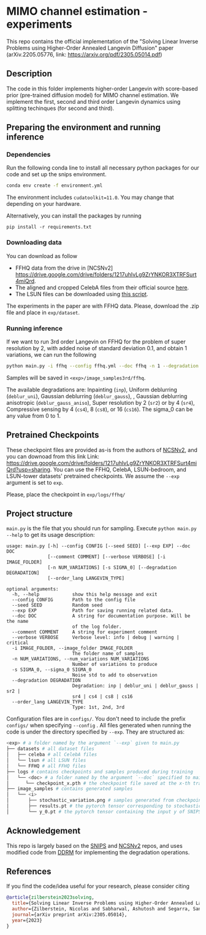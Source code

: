 # MIMO channel estimation - experiments 

This repo contains the official implementation of the "Solving Linear Inverse Problems using Higher-Order Annealed Langevin Diffusion" paper (arXiv.2205.05776, link: https://arxiv.org/pdf/2305.05014.pdf) 

## Description

The code in this folder implements higher-order Langevin with score-based prior (pre-trained diffusion model) for MIMO channel estimation. We implement the first, second and third order Langevin dynamics using splitting techinques (for second and third). 

## Preparing the environment and running inference

### Dependencies

Run the following conda line to install all necessary python packages for our code and set up the snips environment.

```bash
conda env create -f environment.yml
```

The environment includes `cudatoolkit=11.0`. You may change that depending on your hardware.

Alternatively, you can install the packages by running 

```
pip install -r requirements.txt
```

### Downloading data

You can download as follow

* FFHQ data from the drive in [NCSNv2] https://drive.google.com/drive/folders/1217uhIvLg9ZrYNKOR3XTRFSurt4miQrd.
* The aligned and cropped CelebA files from their official source [here](http://mmlab.ie.cuhk.edu.hk/projects/CelebA.html). 
* The LSUN files can be downloaded using [this script](https://github.com/fyu/lsun).

The experiments in the paper are with FFHQ data. Please, download the .zip file and place in `exp/dataset`.

### Running inference

If we want to run 3rd order Langevin on FFHQ for the problem of super resolution by 2, with added noise of standard deviation 0.1, and obtain 1 variations, we can run the following

```bash
python main.py -i ffhq --config ffhq.yml --doc ffhq -n 1 --degradation sr2 --sigma_0 0.1 --order_lang 3rd
```

Samples will be saved in `<exp>/image_samples3rd/ffhq`.

The available degradations are: Inpainting (`inp`), Uniform deblurring (`deblur_uni`), Gaussian deblurring (`deblur_gauss`), , Gaussian deblurring anisotropic (`deblur_gauss_aniso`), Super resolution by 2 (`sr2`) or by 4 (`sr4`), Compressive sensing by 4 (`cs4`), 8 (`cs8`), or 16 (`cs16`). The sigma_0 can be any value from 0 to 1.

## Pretrained Checkpoints

These checkpoint files are provided as-is from the authors of [NCSNv2](https://github.com/ermongroup/ncsnv2), and you can downoad from this link Link: https://drive.google.com/drive/folders/1217uhIvLg9ZrYNKOR3XTRFSurt4miQrd?usp=sharing.
You can use the FFHQ, CelebA, LSUN-bedroom, and LSUN-tower datasets' pretrained checkpoints. We assume the `--exp` argument is set to `exp`.

Please, place the checkpoint in `exp/logs/ffhq/`


## Project structure

`main.py` is the file that you should run for sampling. Execute ```python main.py --help``` to get its usage description:

```
usage: main.py [-h] --config CONFIG [--seed SEED] [--exp EXP] --doc DOC
               [--comment COMMENT] [--verbose VERBOSE] [-i IMAGE_FOLDER]
               [-n NUM_VARIATIONS] [-s SIGMA_0] [--degradation DEGRADATION] 
               [--order_lang LANGEVIN_TYPE]

optional arguments:
  -h, --help            show this help message and exit
  --config CONFIG       Path to the config file
  --seed SEED           Random seed
  --exp EXP             Path for saving running related data.
  --doc DOC             A string for documentation purpose. Will be the name
                        of the log folder.
  --comment COMMENT     A string for experiment comment
  --verbose VERBOSE     Verbose level: info | debug | warning | critical
  -i IMAGE_FOLDER, --image_folder IMAGE_FOLDER
                        The folder name of samples
  -n NUM_VARIATIONS, --num_variations NUM_VARIATIONS
                        Number of variations to produce
  -s SIGMA_0, --sigma_0 SIGMA_0
                        Noise std to add to observation
  --degradation DEGRADATION
                        Degradation: inp | deblur_uni | deblur_gauss | sr2 |
                        sr4 | cs4 | cs8 | cs16
  --order_lang LANGEVIN_TYPE
                        Type: 1st, 2nd, 3rd

```

Configuration files are in `configs/`. You don't need to include the prefix `configs/` when specifying  `--config` . All files generated when running the code is under the directory specified by `--exp`. They are structured as:

```bash
<exp> # a folder named by the argument `--exp` given to main.py
├── datasets # all dataset files
│   ├── celeba # all CelebA files
│   └── lsun # all LSUN files
│   └── FFHQ # all FFHQ files
├── logs # contains checkpoints and samples produced during training
│   └── <doc> # a folder named by the argument `--doc` specified to main.py
│      └── checkpoint_x.pth # the checkpoint file saved at the x-th training iteration
├── image_samples # contains generated samples
│   └── <i>
│       ├── stochastic_variation.png # samples generated from checkpoint_x.pth, including original, degraded, mean, and std   
│       ├── results.pt # the pytorch tensor corresponding to stochastic_variation.png
│       └── y_0.pt # the pytorch tensor containing the input y of SNIPS
```

## Acknowledgement

This repo is largely based on the [SNIPS](https://github.com/bahjat-kawar/snips_torch) and [NCSNv2](https://github.com/ermongroup/ncsnv2) repos, and uses modified code from [DDRM](https://github.com/bahjat-kawar/ddrm) for implementing the degradation operations.

## References

If you find the code/idea useful for your research, please consider citing

```bib
@article{zilberstein2023solving,
  title={Solving Linear Inverse Problems using Higher-Order Annealed Langevin Diffusion},
  author={Zilberstein, Nicolas and Sabharwal, Ashutosh and Segarra, Santiago},
  journal={arXiv preprint arXiv:2305.05014},
  year={2023}
}
```

